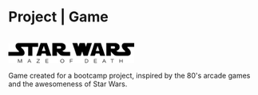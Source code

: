 # Project | Game

</br>

<img src="img/Star-Wars-Maze-Of-Death.svg" width=50%>

</br>

Game created for a bootcamp project, inspired by the 80's arcade games and the awesomeness of Star Wars.
